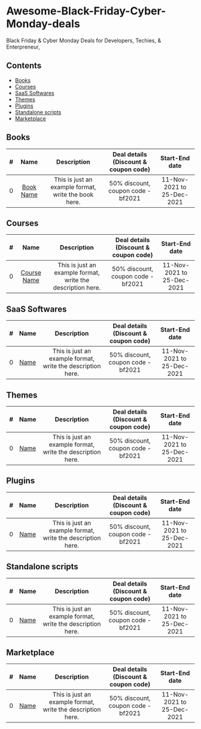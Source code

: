 # Awesome-Black-Friday-Cyber-Monday-deals
Black Friday &amp; Cyber Monday Deals for Developers, Techies, &amp; Enterpreneur, 

## Contents

* [Books](#books)
* [Courses](#courses)
* [SaaS Softwares](#saas-softwares)
* [Themes](#themes)
* [Plugins](#plugins)
* [Standalone scripts](#standalone-scripts)
* [Marketplace](#marketplace)


## Books

| **#** | **Name** | **Description**| **Deal details** (Discount & coupon code)| **Start-End date** |
|:-:|:-:|:-:|:-:|:-:
| 0 | [Book Name](www.example-link.com) | This is just an example format, write the book here.  | 50% discount, coupon code - bf2021 | 11-Nov-2021 to 25-Dec-2021 |

## Courses

| **#** | **Name** | **Description**| **Deal details** (Discount & coupon code)| **Start-End date** |
|:-:|:-:|:-:|:-:|:-:
| 0 | [Course Name](www.example-link.com) | This is just an example format, write the description here.  | 50% discount, coupon code - bf2021 | 11-Nov-2021 to 25-Dec-2021 |

## SaaS Softwares

| **#** | **Name** | **Description**| **Deal details** (Discount & coupon code)| **Start-End date** |
|:-:|:-:|:-:|:-:|:-:
| 0 | [Name](www.example-link.com) | This is just an example format, write the description here.  | 50% discount, coupon code - bf2021 | 11-Nov-2021 to 25-Dec-2021 |

## Themes

| **#** | **Name** | **Description**| **Deal details** (Discount & coupon code)| **Start-End date** |
|:-:|:-:|:-:|:-:|:-:
| 0 | [Name](www.example-link.com) | This is just an example format, write the description here.  | 50% discount, coupon code - bf2021 | 11-Nov-2021 to 25-Dec-2021 |

## Plugins

| **#** | **Name** | **Description**| **Deal details** (Discount & coupon code)| **Start-End date** |
|:-:|:-:|:-:|:-:|:-:
| 0 | [Name](www.example-link.com) | This is just an example format, write the description here.  | 50% discount, coupon code - bf2021 | 11-Nov-2021 to 25-Dec-2021 |

## Standalone scripts

| **#** | **Name** | **Description**| **Deal details** (Discount & coupon code)| **Start-End date** |
|:-:|:-:|:-:|:-:|:-:
| 0 | [Name](www.example-link.com) | This is just an example format, write the description here.  | 50% discount, coupon code - bf2021 | 11-Nov-2021 to 25-Dec-2021 |

## Marketplace

| **#** | **Name** | **Description**| **Deal details** (Discount & coupon code)| **Start-End date** |
|:-:|:-:|:-:|:-:|:-:
| 0 | [Name](www.example-link.com) | This is just an example format, write the description here.  | 50% discount, coupon code - bf2021 | 11-Nov-2021 to 25-Dec-2021 |

